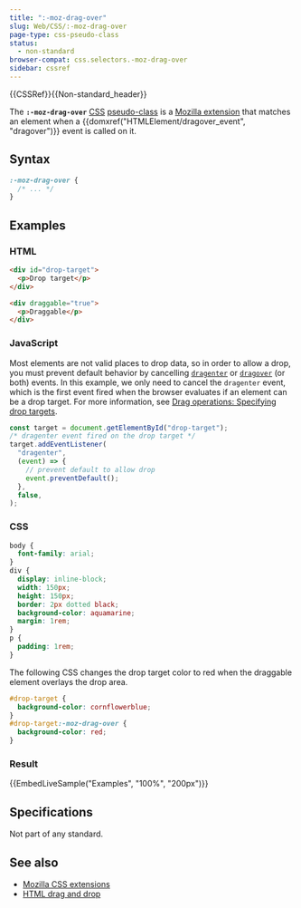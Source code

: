```yaml
---
title: ":-moz-drag-over"
slug: Web/CSS/:-moz-drag-over
page-type: css-pseudo-class
status:
  - non-standard
browser-compat: css.selectors.-moz-drag-over
sidebar: cssref
---
```


{{CSSRef}}{{Non-standard_header}}

The **`:-moz-drag-over`** [CSS](/en-US/docs/Web/CSS) [pseudo-class](/en-US/docs/Web/CSS/Pseudo-classes) is a [Mozilla extension](/en-US/docs/Web/CSS/Mozilla_Extensions) that matches an element when a {{domxref("HTMLElement/dragover_event", "dragover")}} event is called on it.

## Syntax

```css
:-moz-drag-over {
  /* ... */
}
```

## Examples

### HTML

```html
<div id="drop-target">
  <p>Drop target</p>
</div>

<div draggable="true">
  <p>Draggable</p>
</div>
```

### JavaScript

Most elements are not valid places to drop data, so in order to allow a drop, you must prevent default behavior by cancelling [`dragenter`](/en-US/docs/Web/API/HTMLElement/dragenter_event) or [`dragover`](/en-US/docs/Web/API/HTMLElement/dragover_event) (or both) events.
In this example, we only need to cancel the `dragenter` event, which is the first event fired when the browser evaluates if an element can be a drop target.
For more information, see [Drag operations: Specifying drop targets](/en-US/docs/Web/API/HTML_Drag_and_Drop_API/Drag_operations#specifying_drop_targets).

```js
const target = document.getElementById("drop-target");
/* dragenter event fired on the drop target */
target.addEventListener(
  "dragenter",
  (event) => {
    // prevent default to allow drop
    event.preventDefault();
  },
  false,
);
```

### CSS

```css
body {
  font-family: arial;
}
div {
  display: inline-block;
  width: 150px;
  height: 150px;
  border: 2px dotted black;
  background-color: aquamarine;
  margin: 1rem;
}
p {
  padding: 1rem;
}
```

The following CSS changes the drop target color to red when the draggable element overlays the drop area.

```css
#drop-target {
  background-color: cornflowerblue;
}
#drop-target:-moz-drag-over {
  background-color: red;
}
```

### Result

{{EmbedLiveSample("Examples", "100%", "200px")}}

## Specifications

Not part of any standard.

## See also

- [Mozilla CSS extensions](/en-US/docs/Web/CSS/Mozilla_Extensions)
- [HTML drag and drop](/en-US/docs/Web/API/HTML_Drag_and_Drop_API)
